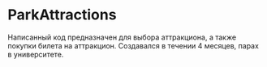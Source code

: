 # ParkAttractions
Написанный код предназначен для выбора аттракциона, а также покупки билета на аттракцион. Создавался в течении 4 месяцев,  парах в университете. 
